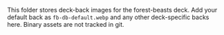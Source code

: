 This folder stores deck-back images for the forest-beasts deck.
Add your default back as `fb-db-default.webp` and any other deck-specific backs here.
Binary assets are not tracked in git.
